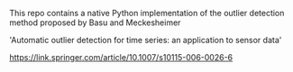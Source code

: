 This repo contains a native Python implementation of the outlier detection method proposed by Basu and Meckesheimer

'Automatic outlier detection for time series: an application to sensor data'

https://link.springer.com/article/10.1007/s10115-006-0026-6